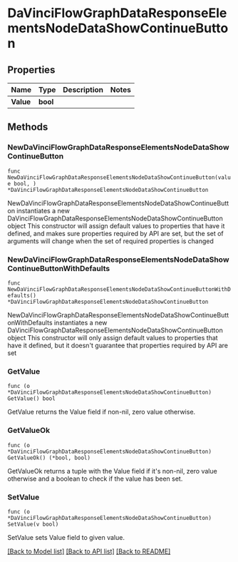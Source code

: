 # DaVinciFlowGraphDataResponseElementsNodeDataShowContinueButton

## Properties

Name | Type | Description | Notes
------------ | ------------- | ------------- | -------------
**Value** | **bool** |  | 

## Methods

### NewDaVinciFlowGraphDataResponseElementsNodeDataShowContinueButton

`func NewDaVinciFlowGraphDataResponseElementsNodeDataShowContinueButton(value bool, ) *DaVinciFlowGraphDataResponseElementsNodeDataShowContinueButton`

NewDaVinciFlowGraphDataResponseElementsNodeDataShowContinueButton instantiates a new DaVinciFlowGraphDataResponseElementsNodeDataShowContinueButton object
This constructor will assign default values to properties that have it defined,
and makes sure properties required by API are set, but the set of arguments
will change when the set of required properties is changed

### NewDaVinciFlowGraphDataResponseElementsNodeDataShowContinueButtonWithDefaults

`func NewDaVinciFlowGraphDataResponseElementsNodeDataShowContinueButtonWithDefaults() *DaVinciFlowGraphDataResponseElementsNodeDataShowContinueButton`

NewDaVinciFlowGraphDataResponseElementsNodeDataShowContinueButtonWithDefaults instantiates a new DaVinciFlowGraphDataResponseElementsNodeDataShowContinueButton object
This constructor will only assign default values to properties that have it defined,
but it doesn't guarantee that properties required by API are set

### GetValue

`func (o *DaVinciFlowGraphDataResponseElementsNodeDataShowContinueButton) GetValue() bool`

GetValue returns the Value field if non-nil, zero value otherwise.

### GetValueOk

`func (o *DaVinciFlowGraphDataResponseElementsNodeDataShowContinueButton) GetValueOk() (*bool, bool)`

GetValueOk returns a tuple with the Value field if it's non-nil, zero value otherwise
and a boolean to check if the value has been set.

### SetValue

`func (o *DaVinciFlowGraphDataResponseElementsNodeDataShowContinueButton) SetValue(v bool)`

SetValue sets Value field to given value.



[[Back to Model list]](../README.md#documentation-for-models) [[Back to API list]](../README.md#documentation-for-api-endpoints) [[Back to README]](../README.md)



